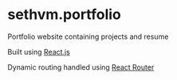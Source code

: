 # sethvm.portfolio
Portfolio website containing projects and resume

Built using [React.js](https://github.com/facebook/react)

Dynamic routing handled using [React Router](https://github.com/ReactTraining/react-router)

